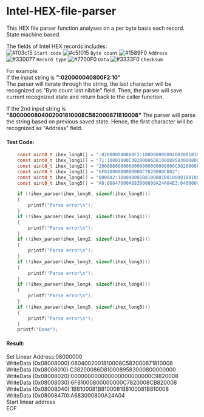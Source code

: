 # Intel-HEX-file-parser

This HEX file parser function analyses on a per byte basis each record. State machine based.

The fields of Intel HEX records includes: <br />
![#f03c15](https://via.placeholder.com/15/f03c15/000000?text=+) `Start code`
![#c5f015](https://via.placeholder.com/15/c5f015/000000?text=+) `Byte count`
![#1589F0](https://via.placeholder.com/15/1589F0/000000?text=+) `Address`
![#330077](https://via.placeholder.com/15/330077/000000?text=+) `Record type`
![#7700F0](https://via.placeholder.com/15/7700F0/000000?text=+) `Data`
![#3333F0](https://via.placeholder.com/15/3333F0/000000?text=+) `Checksum`

For example:<br/>
If the input string is <b>":020000040800F2:10"</b><br/>
The parser will iterate through the string, the last character will be recognized as "Byte count last nibble" field.
Then, the parser will save current recognized state and return back to the caller function.

If the 2nd input string is <b>"8000000804002001810008C582000871810008"</b>
The parser will parse the string based on previous saved state. Hence, the first character will be recognized as "Address" field.

#### Test Code:
```C
    const uint8_t ihex_long0[] = ":020000040800F2:108000000804002001810008C582000871810008";
    const uint8_t ihex_long1[] = "71:10801000C38200086D8100089583000800000000FD:1080";
    const uint8_t ihex_long2[] = "2000000000000000000000000000C9820008FD:10803000";
    const uint8_t ihex_long3[] = "6F81000800000000C7820008CB82";
    const uint8_t ihex_long4[] = "0008A2:108040001B8100081B8100081B8100081B810008";
    const uint8_t ihex_long5[] = "A0:08847000A683000800A24A04E3:04000005080080ED82:00000001FF";

    if (!ihex_parser(ihex_long0, sizeof(ihex_long0)))
    {
        printf("Parse error\n");
    }
    if (!ihex_parser(ihex_long1, sizeof(ihex_long1)))
    {
        printf("Parse error\n");
    }
    if (!ihex_parser(ihex_long2, sizeof(ihex_long2)))
    {
        printf("Parse error\n");
    }
    if (!ihex_parser(ihex_long3, sizeof(ihex_long3)))
    {
        printf("Parse error\n");
    }
    if (!ihex_parser(ihex_long4, sizeof(ihex_long4)))
    {
        printf("Parse error\n");
    }
    if (!ihex_parser(ihex_long5, sizeof(ihex_long5)))
    {
        printf("Parse error\n");
    }
    printf("Done");
```

#### Result: <br/>
Set Linear Address:08000000 <br/>
WriteData (0x08008000):0804002001810008C582000871810008 <br/>
WriteData (0x08008010):C38200086D8100089583000800000000 <br/>
WriteData (0x08008020):000000000000000000000000C9820008 <br/>
WriteData (0x08008030):6F81000800000000C7820008CB820008 <br/>
WriteData (0x08008040):1B8100081B8100081B8100081B810008 <br/>
WriteData (0x08008470):A683000800A24A04 <br/>
Start linear address <br/>
EOF


